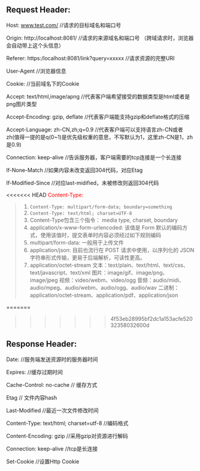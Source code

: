 ## Request Header:
Host: www.test.com/  //请求的目标域名和端口号

Origin: http://localhost:8081/  //请求的来源域名和端口号 （跨域请求时，浏览器会自动带上这个头信息）

Referer: https:/localhost:8081/link?query=xxxxx  //请求资源的完整URI

User-Agent //浏览器信息

Cookie: //当前域名下的Cookie

Accept: text/html,image/apng  //代表客户端希望接受的数据类型是html或者是png图片类型 

Accept-Encoding: gzip, deflate  //代表客户端能支持gzip和deflate格式的压缩

Accept-Language: zh-CN,zh;q=0.9  //代表客户端可以支持语言zh-CN或者zh(值得一提的是q(0~1)是优先级权重的意思，不写默认为1，这里zh-CN是1，zh是0.9)

Connection: keep-alive  //告诉服务器，客户端需要的tcp连接是一个长连接

If-None-Match  //如果内容未改变返回304代码，对应Etag

If-Modified-Since //对应last-midified，未被修改则返回304代码

<<<<<<< HEAD
<font color=red>Content-Type:</font>
> 1. `Content-Type: multipart/form-data; boundary=something`
> 2. `Content-Type: text/html; charset=UTF-8`
> 3. Content-Type包含三个指令： media type, charset, boundary
> 4. application/x-www-form-urlencoded: 该值是 Form 默认的编码方式，使用该值时，提交表单时内容必须经过如下规则编码
> 5. multipart/form-data: 一般用于上传文件
> 6. application/json: 目前也流行在 POST 请求中使用，以序列化的 JSON 字符串形式传输，更易于后端解析，可读性更高。
> 7. application/octet-stream
文本：text/plain、text/html、text/css、text/javascript、text/xml
图片：image/gif、image/png、image/jpeg
视频：video/webm、video/ogg
音频：audio/midi、audio/mpeg、audio/webm、audio/ogg、audio/wav
二进制：application/octet-stream、application/pdf、application/json
 
=======
>>>>>>> 4f53eb28995bf2dc1a153acfe52032358032600d
## Response Header:
Date: //服务端发送资源时的服务器时间

Expires: //缓存过期时间

Cache-Control:  no-cache  // 缓存方式

Etag  // 文件内容hash

Last-Modified  //最近一次文件修改时间

Content-Type: text/html; charset=utf-8  //编码格式

Content-Encoding: gzip  //采用gzip对资源进行解码

Connection: keep-alive  //tcp是长连接

Set-Cookie //设置Http Cookie